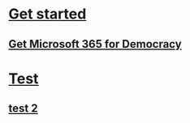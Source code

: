# [Get started](../business/microsoft-365-democracy-overview.md)
## [Get Microsoft 365 for Democracy ](../business/get-microsoft-365-democracy.md)
# [Test](test.md)
## [test 2]()